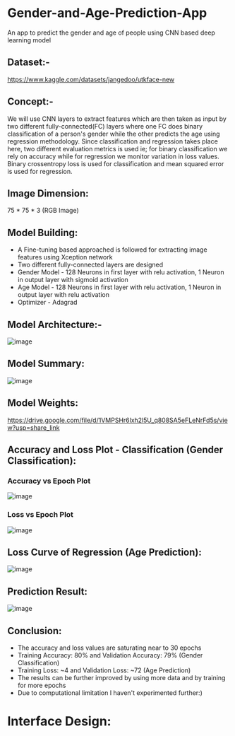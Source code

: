 # Gender-and-Age-Prediction-App
An app to predict the gender and age of people using CNN based deep learning model 

## Dataset:-
https://www.kaggle.com/datasets/jangedoo/utkface-new

## Concept:-
We will use CNN layers to extract features which are then taken as input by two different fully-connected(FC) layers where one FC does binary classification of a person's gender while the other predicts the age using regression methodology. Since classification and regression takes place here, two different evaluation metrics is used ie; for binary classification we rely on accuracy while for regression we monitor variation in loss values. Binary crossentropy loss is used for classification and mean squared error is used for regression.

## Image Dimension:
75 * 75 * 3 (RGB Image)

## Model Building:
* A Fine-tuning based approached is followed for extracting image features using Xception network
* Two different fully-connected layers are designed
* Gender Model - 128 Neurons in first layer with relu activation, 1 Neuron in output layer with sigmoid activation
* Age Model - 128 Neurons in first layer with relu activation, 1 Neuron in output layer with relu activation
* Optimizer - Adagrad

## Model Architecture:-
![image](https://user-images.githubusercontent.com/106440078/212733164-fa426d67-f57e-4680-b9fe-70654ac00f04.png)

## Model Summary:
![image](https://user-images.githubusercontent.com/106440078/212733367-8c793536-a280-4ec9-b53b-bcc2071c11d9.png)

## Model Weights:
https://drive.google.com/file/d/1VMPSHr6lxh2l5U_q808SA5eFLeNrFd5s/view?usp=share_link

## Accuracy and Loss Plot - Classification (Gender Classification):
### Accuracy vs Epoch Plot
![image](https://user-images.githubusercontent.com/106440078/212733610-1793cd0f-c6ce-4255-85c4-80a0db747ea9.png)
### Loss vs Epoch Plot
![image](https://user-images.githubusercontent.com/106440078/212733718-ed39fe7d-ad93-4b39-89a0-d78325935fdd.png)

## Loss Curve of Regression (Age Prediction):
![image](https://user-images.githubusercontent.com/106440078/212733770-26f6b08c-7362-4000-aa50-941d9e301ab2.png)

## Prediction Result:
![image](https://user-images.githubusercontent.com/106440078/212734014-9bff8679-5b12-4c27-9d0b-4c1b728e0a74.png)

## Conclusion:
* The accuracy and loss values are saturating near to 30 epochs
* Training Accuracy: 80% and Validation Accuracy: 79% (Gender Classification)
* Training Loss: ~4 and Validation Loss: ~72 (Age Prediction)
* The results can be further improved by using more data and by training for more epochs 
* Due to computational limitation I haven't experimented further:)

# Interface Design:

